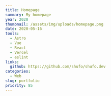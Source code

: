 ```yaml
---
title: Homepage
summary: My homepage
year: 2020
thumbnail: /assets/img/uploads/homepage.png
date: 2020-05-16
tools:
  - Astro
  - Vue
  - React
  - Vercel 
  - eslint
links:
  github: https://github.com/shufo/shufo.dev
categories:
  - Web
slug: portfolio
priority: 85
---
```

